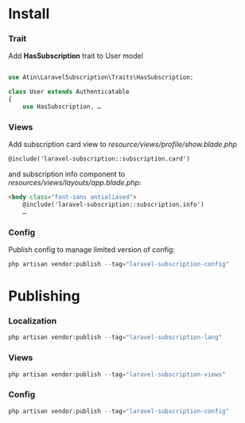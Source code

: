 # Install
### Trait
Add **HasSubscription** trait to User model

```php

use Atin\LaravelSubscription\Traits\HasSubscription;

class User extends Authenticatable
{
    use HasSubscription, …
```

### Views
Add subscription card view to *resource/views/profile/show.blade.php*

```html
@include('laravel-subscription::subscription.card')
```

and subscription info component to *resources/views/layouts/app.blade.php*:
```html
<body class="font-sans antialiased">
    @include('laravel-subscription::subscription.info')
    …
```

### Config
Publish config to manage limited version of config:
```php
php artisan vendor:publish --tag="laravel-subscription-config"
```

# Publishing
### Localization
```php
php artisan vendor:publish --tag="laravel-subscription-lang"
```

### Views
```php
php artisan vendor:publish --tag="laravel-subscription-views"
```

### Config
```php
php artisan vendor:publish --tag="laravel-subscription-config"
```
